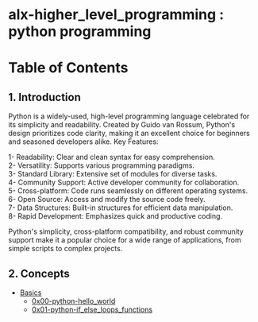 # alx-higher_level_programming : python programming 

# Table of Contents

## 1. Introduction
Python is a widely-used, high-level programming language celebrated for its simplicity and readability. Created by Guido van Rossum, Python's design prioritizes code clarity, making it an excellent choice for beginners and seasoned developers alike.
Key Features:

1- Readability: Clear and clean syntax for easy comprehension.<br>
2- Versatility: Supports various programming paradigms.<br>
3- Standard Library: Extensive set of modules for diverse tasks.<br>
4- Community Support: Active developer community for collaboration.<br>
5- Cross-platform: Code runs seamlessly on different operating systems.<br>
6- Open Source: Access and modify the source code freely.<br>
7- Data Structures: Built-in structures for efficient data manipulation.<br>
8- Rapid Development: Emphasizes quick and productive coding.

Python's simplicity, cross-platform compatibility, and robust community support make it a popular choice for a wide range of applications, from simple scripts to complex projects.

## 2. Concepts
   - [Basics](#basics)
     - [0x00-python-hello_world](0x00-python-hello_world/README.md)
     - [0x01-python-if_else_loops_functions](0x01-python-if_else_loops_functions/README.md)
     